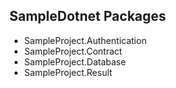 ## SampleDotnet Packages
- SampleProject.Authentication
- SampleProject.Contract
- SampleProject.Database
- SampleProject.Result